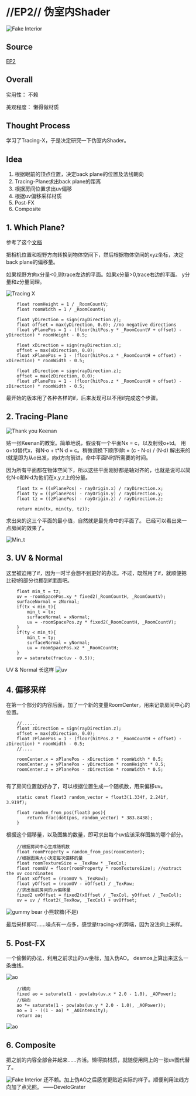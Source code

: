 # //EP2// 伪室内Shader
![Fake Interior](./Blog/EP2/interior.gif)
## Source
[EP2](https://github.com/Alligrater/Shader-Practice/tree/main/Assets/EPS/EP2)
## Overall
实用性： 不赖

美观程度： 懒得做材质

## Thought Process

学习了Tracing-X，于是决定研究一下伪室内Shader。

## Idea
1. 根据眼前的顶点位置，决定back plane的位置及法线朝向
2. Tracing-Plane求出back plane的距离
3. 根据房间位置求出uv偏移
4. 根据uv偏移采样材质
5. Post-FX
6. Composite

## 1. Which Plane?

参考了这个[文档](https://www.proun-game.com/Oogst3D/CODING/InteriorMapping/InteriorMapping.pdf)

把相机位置和视野方向转换到物体空间下，然后根据物体空间的xyz坐标，决定back plane的偏移量。

如果视野方向x分量<0,则trace左边的平面。如果x分量>0,trace右边的平面。
y分量和z分量同理。

![Tracing X](./Blog/EP2/trace-plane.png)


```
	float roomHeight = 1 / _RoomCountV;
	float roomWidth = 1 / _RoomCountH;

	float yDirection = sign(rayDirection.y);
	float offset = max(yDirection, 0.0); //no negative directions
	float yPlanePos = 1 - (floor(hitPos.y * _RoomCountV + offset) - yDirection) * roomHeight - 0.5;

	float xDirection = sign(rayDirection.x);
	offset = max(xDirection, 0.0);
	float xPlanePos = 1 - (floor(hitPos.x * _RoomCountH + offset) - xDirection) * roomWidth - 0.5;

	float zDirection = sign(rayDirection.z);
	offset = max(zDirection, 0.0);
	float zPlanePos = 1 - (floor(hitPos.z * _RoomCountH + offset) - zDirection) * roomWidth - 0.5;

```

最开始的版本用了各种各样的if，后来发现可以不用if完成这个步骤。

## 2. Tracing-Plane
![Thank you Keenan](./Blog/EP2/slide21.jpg)

贴一张Keenan的教案。简单地说，假设有一个平面Nx = c，以及射线o+td。
用o+td替代x，得N·o + t*N·d = c。稍微调换下顺序得t = (c - N·o) / (N·d)
解出来的t就是即为从o出发，向d方向前进，命中平面N时所需要的时间。

因为所有平面都在物体空间下，所以这些平面刚好都是轴对齐的，也就是说可以简化N·o和N·d为他们在x,y,z上的分量。

```
	float tx = ((xPlanePos) - rayOrigin.x) / rayDirection.x;
	float ty = ((yPlanePos) - rayOrigin.y) / rayDirection.y;
	float tz = ((zPlanePos) - rayOrigin.z) / rayDirection.z;

	return min(tx, min(ty, tz));

```
求出来的这三个平面的最小值，自然就是最先命中的平面了。
已经可以看出来一点房间的效果了。

![Min_t](./Blog/EP2/hit_t.png)

## 3. UV & Normal

这里被迫用了if，因为一时半会想不到更好的办法。不过，既然用了if，就顺便把比较t的部分也挪到if里面吧。

```
	float min_t = tz;
	uv = -roomSpacePos.xy * fixed2(_RoomCountH, _RoomCountV);
	surfaceNormal = zNormal;
	if(tx < min_t){
		min_t = tx;
		surfaceNormal = xNormal;
		uv = -roomSpacePos.zy * fixed2(_RoomCountH, _RoomCountV);
	}
	if(ty < min_t){
		min_t = ty;
		surfaceNormal = yNormal;
		uv = roomSpacePos.xz * _RoomCountH;
	}
	uv = saturate(frac(uv - 0.5));

```
UV & Normal 长这样
![uv](./Blog/EP2/uvnormal.png)

## 4. 偏移采样
在第一个部分的内容后面，加了一个新的变量RoomCenter，用来记录房间中心的位置。

```
	//......
	float zDirection = sign(rayDirection.z);
	offset = max(zDirection, 0.0);
	float zPlanePos = 1 - (floor(hitPos.z * _RoomCountH + offset) - zDirection) * roomWidth - 0.5;
	//....

	roomCenter.x = xPlanePos - xDirection * roomWidth * 0.5;
	roomCenter.y = yPlanePos - yDirection * roomHeight * 0.5;
	roomCenter.z = zPlanePos - zDirection * roomWidth * 0.5;
	
```

有了房间位置就好办了，可以根据位置生成一个随机数，用来偏移uv。
```
	static const float3 random_vector = float3(1.334f, 2.241f, 3.919f);

	float random_from_pos(float3 pos){
		return frac(dot(pos, random_vector) * 383.8438);
	}
```

根据这个偏移量，以及图集的数量，即可求出每个uv应该采样图集的哪个部分。

```
	//根据房间中心生成随机数
	float roomProperty = random_from_pos(roomCenter);
	//根据图集大小决定每次偏移的量
	float roomTextureSize = _TexRow * _TexCol;
	float roomUV = floor(roomProperty * roomTextureSize); //extract the uv coordinates
	float xOffset = (roomUV % _TexRow);
	float yOffset = (roomUV - xOffset) / _TexRow;
	//求出当前房间的uv偏移量
	fixed2 uvOffset = fixed2(xOffset / _TexCol, yOffset / _TexCol);
	uv = uv / float2(_TexRow, _TexCol) + uvOffset;

```

![gummy bear](./Blog/EP2/offsetteduv.png)
小熊软糖(不是)

最后采样即可……噪点有一点多，感觉是tracing-x的弊端，因为没法向上采样。

## 5. Post-FX
一个偷懒的办法，利用之前求出的uv坐标，加入伪AO。
desmos上算出来这么一条曲线。

![ao](./Blog/EP2/ao.png)
```
	//横向
	fixed ao = saturate(1 - pow(abs(uv.x * 2.0 - 1.0), _AOPower);
	//纵向
	ao *= saturate(1 - pow(abs(uv.y * 2.0 - 1.0), _AOPower));
	ao = 1 - ((1 - ao) * _AOIntensity);
	return ao;
```

![ao](./Blog/EP2/ao_res.png)
## 6. Composite
把之前的内容全部合并起来……齐活。懒得搞材质，就随便用网上的一张uv图代替了。

![Fake Interior](./Blog/EP2/interior.gif)
还不赖。加上伪AO之后感觉更贴近实际的样子。顺便利用法线方向加了点光照。
——DeveloGrater
